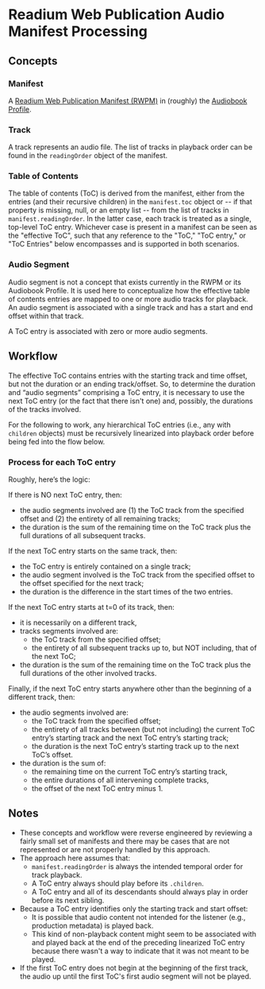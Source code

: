 # Readium Web Publication Audio Manifest Processing

## Concepts

### Manifest

A [Readium Web Publication Manifest (RWPM)](https://github.com/readium/webpub-manifest) in (roughly) the [Audiobook Profile](https://github.com/readium/webpub-manifest/blob/master/profiles/audiobook.md).

### Track

A track represents an audio file. The list of tracks in playback order can be found in the
`readingOrder` object of the manifest.

### Table of Contents

The table of contents (ToC) is derived from the manifest, either from the entries (and their recursive children)
in the `manifest.toc` object or -- if that property is missing, null, or an empty list -- from the list of
tracks in `manifest.readingOrder`. In the latter case, each track is treated as a single, top-level ToC entry.
Whichever case is present in a manifest can be seen as the "effective ToC", such that any reference to
the "ToC," "ToC entry," or "ToC Entries" below encompasses and is supported in both scenarios.

### Audio Segment

Audio segment is not a concept that exists currently in the RWPM or its Audiobook Profile. It is used here
to conceptualize how the effective table of contents entries are mapped to one or more audio
tracks for playback. An audio segment is associated with a single track and has a start and end offset
within that track.

A ToC entry is associated with zero or more audio segments.

## Workflow

The effective ToC contains entries with the starting track and time offset, but not the duration or an ending
track/offset. So, to determine the duration and “audio segments” comprising a ToC entry, it is necessary to
use the next ToC entry (or the fact that there isn't one) and, possibly, the durations of the tracks involved.

For the following to work, any hierarchical ToC entries (i.e., any with `children` objects) must be
recursively linearized into playback order before being fed into the flow below.

### Process for each ToC entry

Roughly, here’s the logic:

If there is NO next ToC entry, then:

- the audio segments involved are (1) the ToC track from the specified offset and (2) the entirety of all remaining tracks;
- the duration is the sum of the remaining time on the ToC track plus the full durations
  of all subsequent tracks.

If the next ToC entry starts on the same track, then:
- the ToC entry is entirely contained on a single track;
- the audio segment involved is the ToC track from the specified offset to the offset
  specified for the next track;
- the duration is the difference in the start times of the two entries.

If the next ToC entry starts at t=0 of its track, then:
- it is necessarily on a different track,
- tracks segments involved are:
    - the ToC track from the specified offset;
    - the entirety of all subsequent tracks up to, but NOT including, that of the next ToC;
- the duration is the sum of the remaining time on the ToC track plus the full durations
  of the other involved tracks.

Finally, if the next ToC entry starts anywhere other than the beginning of a different track, then:
- the audio segments involved are:
    - the ToC track from the specified offset;
    - the entirety of all tracks between (but not including) the current ToC entry’s starting
      track and the next ToC entry’s starting track;
    - the duration is the next ToC entry’s starting track up to the next ToC’s offset.
- the duration is the sum of:
    - the remaining time on the current ToC entry’s starting track,
    - the entire durations of all intervening complete tracks,
    - the offset of the next ToC entry minus 1.

## Notes

- These concepts and workflow were reverse engineered by reviewing a fairly small set of manifests and there may
be cases that are not represented or are not properly handled by this approach.
- The approach here assumes that:
    - `manifest.readingOrder` is always the intended temporal order for track playback.
    - A ToC entry always should play before its `.children`.
    - A ToC entry and all of its descendants should always play in order before its next sibling.
- Because a ToC entry identifies only the starting track and start offset:
    - It is possible that audio content not intended for the listener (e.g., production metadata) is played back.
    - This kind of non-playback content might seem to be associated with and played back at the end of the preceding
linearized ToC entry because there wasn't a way to indicate that it was not meant to be played.
- If the first ToC entry does not begin at the beginning of the first track, the audio up until the first ToC's
first audio segment will not be played.
